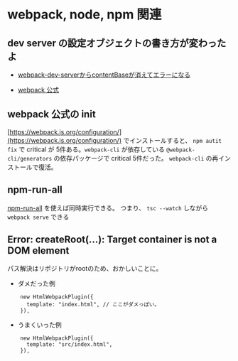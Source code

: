 # webpack, node, npm 関連

## dev server の設定オブジェクトの書き方が変わったよ

- [webpack-dev-serverからcontentBaseが消えてエラーになる](https://zenn.dev/miz_dev/articles/fbd8c297601022)

- [webpack 公式](https://github.com/webpack/webpack-dev-server/blob/master/migration-v4.md)

## webpack 公式の init

[https://webpack.js.org/configuration/](https://webpack.js.org/configuration/) でインストールすると、 `npm autit fix` で critical が 5件ある。`webpack-cli` が依存している `@webpack-cli/generators` の依存パッケージで critical 5件だった。 `webpack-cli` の再インストールで復活。

## npm-run-all

[npm-run-all](https://github.com/mysticatea/npm-run-all) を使えば同時実行できる。
つまり、 `tsc --watch` しながら `webpack serve` できる

## Error: createRoot(...): Target container is not a DOM element

パス解決はリポジトリがrootのため、おかしいことに。

- ダメだった例

```JS
    new HtmlWebpackPlugin({
      template: "index.html", // ここがダメっぽい。
    }),
```

- うまくいった例

```JS
    new HtmlWebpackPlugin({
      template: "src/index.html", 
    }),
```
